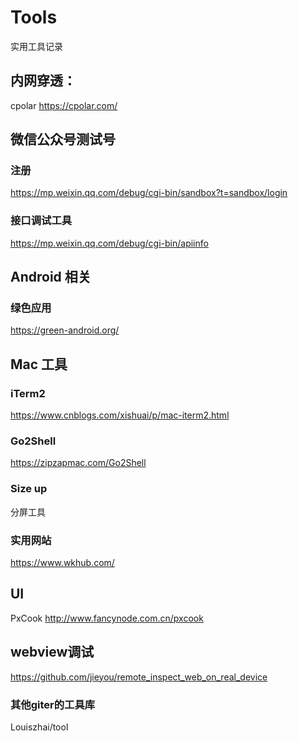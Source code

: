 # Tools
实用工具记录

## 内网穿透：
cpolar
https://cpolar.com/

## 微信公众号测试号
### 注册
https://mp.weixin.qq.com/debug/cgi-bin/sandbox?t=sandbox/login
### 接口调试工具
https://mp.weixin.qq.com/debug/cgi-bin/apiinfo

## Android 相关
### 绿色应用
https://green-android.org/

## Mac 工具
### iTerm2
https://www.cnblogs.com/xishuai/p/mac-iterm2.html
### Go2Shell
https://zipzapmac.com/Go2Shell
### Size up
分屏工具
### 实用网站
https://www.wkhub.com/

## UI
PxCook
http://www.fancynode.com.cn/pxcook

## webview调试
https://github.com/jieyou/remote_inspect_web_on_real_device



### 其他giter的工具库
Louiszhai/tool




